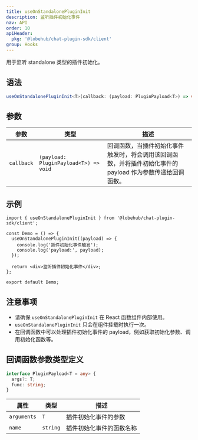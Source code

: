 ```yaml
---
title: useOnStandalonePluginInit
description: 监听插件初始化事件
nav: API
order: 10
apiHeader:
  pkg: '@lobehub/chat-plugin-sdk/client'
group: Hooks
---
```


用于监听 standalone 类型的插件初始化。

## 语法

```ts
useOnStandalonePluginInit<T>(callback: (payload: PluginPayload<T>) => void): void;
```

## 参数

| 参数       | 类型                                  | 描述                                                                                                        |
| ---------- | ------------------------------------- | ----------------------------------------------------------------------------------------------------------- |
| `callback` | `(payload: PluginPayload<T>) => void` | 回调函数，当插件初始化事件触发时，将会调用该回调函数，并将插件初始化事件的 payload 作为参数传递给回调函数。 |

## 示例

```tsx | pure
import { useOnStandalonePluginInit } from '@lobehub/chat-plugin-sdk/client';

const Demo = () => {
  useOnStandalonePluginInit((payload) => {
    console.log('插件初始化事件触发');
    console.log('payload:', payload);
  });

  return <div>监听插件初始化事件</div>;
};

export default Demo;
```

## 注意事项

- 请确保 `useOnStandalonePluginInit` 在 React 函数组件内部使用。
- `useOnStandalonePluginInit` 只会在组件挂载时执行一次。
- 在回调函数中可以处理插件初始化事件的 payload，例如获取初始化参数、调用初始化函数等。

## 回调函数参数类型定义

```ts
interface PluginPayload<T = any> {
  args?: T;
  func: string;
}
```

| 属性        | 类型     | 描述                     |
| ----------- | -------- | ------------------------ |
| `arguments` | `T`      | 插件初始化事件的参数     |
| `name`      | `string` | 插件初始化事件的函数名称 |
